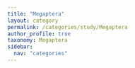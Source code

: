 ```yaml
---
title: "Megaptera"
layout: category
permalink: /categories/study/Megaptera
author_profile: true
taxonomy: Megaptera
sidebar:
  nav: "categories"
---
```

